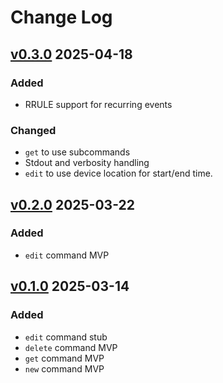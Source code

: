 
# Change Log
 
## [v0.3.0] 2025-04-18
### Added
- RRULE support for recurring events

### Changed
- `get` to use subcommands
- Stdout and verbosity handling
- `edit` to use device location for start/end time.

## [v0.2.0] 2025-03-22
### Added
- `edit` command MVP

## [v0.1.0] 2025-03-14

### Added
- `edit` command stub
- `delete` command MVP
- `get` command MVP
- `new` command MVP

 
[upcoming]: https://github.com/ohhfishal/schedule/compare/v0.3.0...HEAD
[v0.3.0]: https://github.com/ohhfishal/schedule/releases/tag/v0.3.0
[v0.2.0]: https://github.com/ohhfishal/schedule/releases/tag/v0.2.0
[v0.1.0]: https://github.com/ohhfishal/schedule/releases/tag/v0.1.0
